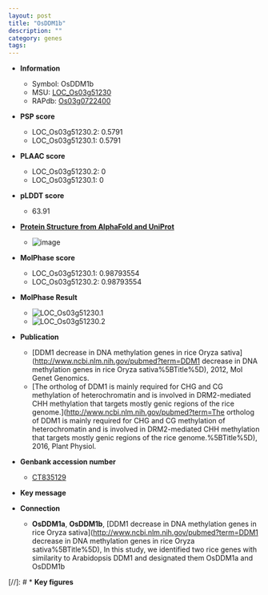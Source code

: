 ```yaml
---
layout: post
title: "OsDDM1b"
description: ""
category: genes
tags: 
---
```


* **Information**  
    + Symbol: OsDDM1b  
    + MSU: [LOC_Os03g51230](http://rice.plantbiology.msu.edu/cgi-bin/ORF_infopage.cgi?orf=LOC_Os03g51230)  
    + RAPdb: [Os03g0722400](http://rapdb.dna.affrc.go.jp/viewer/gbrowse_details/irgsp1?name=Os03g0722400)  

* **PSP score**  
    + LOC_Os03g51230.2: 0.5791 
    + LOC_Os03g51230.1: 0.5791 

* **PLAAC score**  
    + LOC_Os03g51230.2: 0 
    + LOC_Os03g51230.1: 0 

* **pLDDT score**
    + 63.91

* **[Protein Structure from AlphaFold and UniProt](https://www.uniprot.org/uniprotkb/Q53K28/entry#structure)**
    + ![image](https://ricepsp.github.io/images/Q5/AF-Q53K28-F1.png)

* **MolPhase score**
    + LOC_Os03g51230.1: 0.98793554
    + LOC_Os03g51230.2: 0.98793554

* **MolPhase Result**
    + ![LOC_Os03g51230.1](https://304243504.github.io/Pictures/LOC_Os03g/LOC_Os03g51230.1.png)
    + ![LOC_Os03g51230.2](https://304243504.github.io/Pictures/LOC_Os03g/LOC_Os03g51230.2.png)

* **Publication**  
    + [DDM1 decrease in DNA methylation genes in rice Oryza sativa](http://www.ncbi.nlm.nih.gov/pubmed?term=DDM1 decrease in DNA methylation genes in rice Oryza sativa%5BTitle%5D), 2012, Mol Genet Genomics.
    + [The ortholog of DDM1 is mainly required for CHG and CG methylation of heterochromatin and is involved in DRM2-mediated CHH methylation that targets mostly genic regions of the rice genome.](http://www.ncbi.nlm.nih.gov/pubmed?term=The ortholog of DDM1 is mainly required for CHG and CG methylation of heterochromatin and is involved in DRM2-mediated CHH methylation that targets mostly genic regions of the rice genome.%5BTitle%5D), 2016, Plant Physiol.

* **Genbank accession number**  
    + [CT835129](http://www.ncbi.nlm.nih.gov/nuccore/CT835129)

* **Key message**  

* **Connection**  
    + __OsDDM1a__, __OsDDM1b__, [DDM1 decrease in DNA methylation genes in rice Oryza sativa](http://www.ncbi.nlm.nih.gov/pubmed?term=DDM1 decrease in DNA methylation genes in rice Oryza sativa%5BTitle%5D), In this study, we identified two rice genes with similarity to Arabidopsis DDM1 and designated them OsDDM1a and OsDDM1b

[//]: # * **Key figures**  


